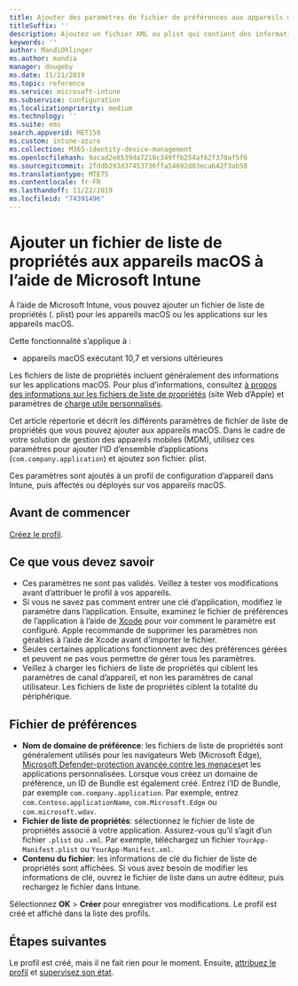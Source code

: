 ```yaml
---
title: Ajouter des paramètres de fichier de préférences aux appareils macOS dans Microsoft Intune - Azure | Microsoft Docs
titleSuffix: ''
description: Ajoutez un fichier XML ou plist qui contient des informations clés sur votre application. Utilisez un fichier de préférences profil de configuration d’appareil pour modifier les informations de clé dans le fichier de liste de propriétés et l’affecter à vos appareils macOS.
keywords: ''
author: MandiOhlinger
ms.author: mandia
manager: dougeby
ms.date: 11/21/2019
ms.topic: reference
ms.service: microsoft-intune
ms.subservice: configuration
ms.localizationpriority: medium
ms.technology: ''
ms.suite: ems
search.appverid: MET150
ms.custom: intune-azure
ms.collection: M365-identity-device-management
ms.openlocfilehash: 9acad2e8539da7210c349ffb254af62f370af5f6
ms.sourcegitcommit: 2fddb293d37453736ffa54692d03eca642f3ab58
ms.translationtype: MTE75
ms.contentlocale: fr-FR
ms.lasthandoff: 11/22/2019
ms.locfileid: "74391496"
---
```

# <a name="add-a-property-list-file-to-macos-devices-using-microsoft-intune"></a>Ajouter un fichier de liste de propriétés aux appareils macOS à l’aide de Microsoft Intune

À l’aide de Microsoft Intune, vous pouvez ajouter un fichier de liste de propriétés (. plist) pour les appareils macOS ou les applications sur les appareils macOS.

Cette fonctionnalité s’applique à :

- appareils macOS exécutant 10,7 et versions ultérieures

Les fichiers de liste de propriétés incluent généralement des informations sur les applications macOS. Pour plus d’informations, consultez [à propos des informations sur les fichiers de liste de propriétés](https://developer.apple.com/library/archive/documentation/General/Reference/InfoPlistKeyReference/Articles/AboutInformationPropertyListFiles.html) (site Web d’Apple) et paramètres de [charge utile personnalisés](https://support.apple.com/guide/mdm/custom-mdm9abbdbe7/1/web/1).

Cet article répertorie et décrit les différents paramètres de fichier de liste de propriétés que vous pouvez ajouter aux appareils macOS. Dans le cadre de votre solution de gestion des appareils mobiles (MDM), utilisez ces paramètres pour ajouter l’ID d’ensemble d’applications (`com.company.application`) et ajoutez son fichier. plist.

Ces paramètres sont ajoutés à un profil de configuration d’appareil dans Intune, puis affectés ou déployés sur vos appareils macOS.

## <a name="before-you-begin"></a>Avant de commencer

[Créez le profil](device-profile-create.md).

## <a name="what-you-need-to-know"></a>Ce que vous devez savoir

- Ces paramètres ne sont pas validés. Veillez à tester vos modifications avant d’attribuer le profil à vos appareils.
- Si vous ne savez pas comment entrer une clé d’application, modifiez le paramètre dans l’application. Ensuite, examinez le fichier de préférences de l’application à l’aide de [Xcode](https://developer.apple.com/xcode/) pour voir comment le paramètre est configuré. Apple recommande de supprimer les paramètres non gérables à l’aide de Xcode avant d’importer le fichier.
- Seules certaines applications fonctionnent avec des préférences gérées et peuvent ne pas vous permettre de gérer tous les paramètres.
- Veillez à charger les fichiers de liste de propriétés qui ciblent les paramètres de canal d’appareil, et non les paramètres de canal utilisateur. Les fichiers de liste de propriétés ciblent la totalité du périphérique.

## <a name="preference-file"></a>Fichier de préférences

- **Nom de domaine de préférence**: les fichiers de liste de propriétés sont généralement utilisés pour les navigateurs Web (Microsoft Edge), [Microsoft Defender-protection avancée contre les menaces](https://docs.microsoft.com/windows/security/threat-protection/microsoft-defender-atp/microsoft-defender-atp-mac)et les applications personnalisées. Lorsque vous créez un domaine de préférence, un ID de Bundle est également créé. Entrez l’ID de Bundle, par exemple `com.company.application`. Par exemple, entrez `com.Contoso.applicationName`, `com.Microsoft.Edge` ou `com.microsoft.wdav`.
- **Fichier de liste de propriétés**: sélectionnez le fichier de liste de propriétés associé à votre application. Assurez-vous qu’il s’agit d’un fichier `.plist` ou `.xml`. Par exemple, téléchargez un fichier `YourApp-Manifest.plist` ou `YourApp-Manifest.xml`.
- **Contenu du fichier**: les informations de clé du fichier de liste de propriétés sont affichées. Si vous avez besoin de modifier les informations de clé, ouvrez le fichier de liste dans un autre éditeur, puis rechargez le fichier dans Intune.

Sélectionnez **OK** > **Créer** pour enregistrer vos modifications. Le profil est créé et affiché dans la liste des profils.

## <a name="next-steps"></a>Étapes suivantes

Le profil est créé, mais il ne fait rien pour le moment. Ensuite, [attribuez le profil](device-profile-assign.md) et [supervisez son état](device-profile-monitor.md).
